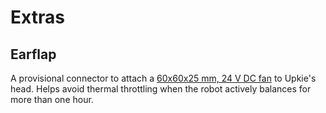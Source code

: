 # Extras

## Earflap

A provisional connector to attach a [60x60x25 mm, 24 V DC fan](https://www.amazon.fr/Ventilateur-60x60x25mm-22dBA-Sunon-MF60252V21000UA99/dp/B07ZBSBP33/) to Upkie's head. Helps avoid thermal throttling when the robot actively balances for more than one hour.
